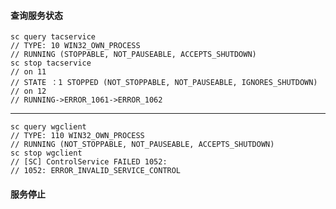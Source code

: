 
#### 查询服务状态
    sc query tacservice
	// TYPE: 10 WIN32_OWN_PROCESS
	// RUNNING (STOPPABLE, NOT_PAUSEABLE, ACCEPTS_SHUTDOWN)
	sc stop tacservice
	// on 11
	// STATE ：1 STOPPED (NOT_STOPPABLE, NOT_PAUSEABLE, IGNORES_SHUTDOWN)
	// on 12
	// RUNNING->ERROR_1061->ERROR_1062
****
	sc query wgclient
	// TYPE: 110 WIN32_OWN_PROCESS
	// RUNNING (NOT_STOPPABLE, NOT_PAUSEABLE, ACCEPTS_SHUTDOWN)
    sc stop wgclient
	// [SC] ControlService FAILED 1052:
	// 1052: ERROR_INVALID_SERVICE_CONTROL

#### 服务停止
